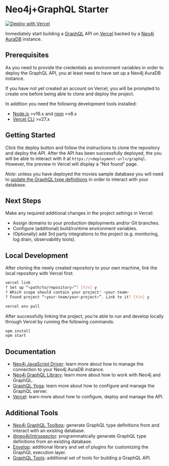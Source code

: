 # Neo4j+GraphQL Starter

[![Deploy with Vercel](https://vercel.com/button)](https://vercel.com/new/clone?repository-url=https%3A%2F%2Fgithub.com%2Ffreskdigital%2Fneo4j-graphql-starter&env=NEO4J_USER,NEO4J_PASSWORD,NEO4J_URI&envDescription=Environment%20variables%20required%20to%20connect%20to%20your%20Neo4j%20database)

Immediately start building a [GraphQL](https://graphql.org) API on [Vercel](https://vercel.com) backed by a [Neo4j AuraDB](https://neo4j.com/cloud/platform/aura-graph-database/) instance.

## Prerequisites

As you need to provide the credentials as environment variables in order to deploy the GraphQL API, you at least need to have set up a Neo4j AuraDB instance.

If you have not yet created an account on Vercel, you will be prompted to create one before being able to clone and deploy the project.

In addition you need the following development tools installed:

- [Node.js](https://nodejs.org/) >v16.x and [npm](https://github.com/npm/cli/) >v8.x
- [Vercel CLI](https://vercel.com/cli) >v27.x

## Getting Started

Click the deploy button and follow the instructions to clone the repository and deploy the API. After the API has been successfully deployed, the you will be able to interact with it at `https://<deployment-url>/graphql`. However, the preview in Vercel will display a “Not found” page.

_Note_: unless you have deployed the movies sample database you will need to [update the GraphQL type definitions](./schema/type-definitions.graphql) in order to interact with your database.

## Next Steps

Make any required additional changes in the project settings in Vercel:

- Assign domains to your production deployments and/or Git branches.
- Configure (additional) build/runtime environment variables.
- (Optionally) add 3rd party integrations to the project (e.g. monitoring, log drain, observability tools).

## Local Development

After cloning the newly created repository to your own machine, link the local repository with Vercel first:

```bash
vercel link
? Set up “<path/to/repository>”? [Y/n] y
? Which scope should contain your project? <your-team>
? Found project “<your-team/your-project>”. Link to it? [Y/n] y

vercel env pull
```

After successfully linking the project, you’re able to run and develop locally through Vercel by running the following commands:

```bash
npm install
npm start
```

## Documentation

- [Neo4j JavaScript Driver](https://neo4j.com/docs/javascript-manual/): learn more about how to manage the connection to your Neo4j AuraDB instance.
- [Neo4j GraphQL Library](https://neo4j.com/docs/graphql-manual/): learn more about how to work with Neo4j and GraphQL.
- [GraphQL Yoga](https://the-guild.dev/graphql/yoga-server/docs): learn more about how to configure and manage the GraphQL server.
- [Vercel](https://vercel.com/docs): learn more about how to configure, deploy and manage the API.

## Additional Tools

- [Neo4j GraphQL Toolbox](https://graphql-toolbox.neo4j.io/): generate GraphQL type definitions from and interact with an existing database.
- [@neo4j/introspector](https://www.npmjs.com/package/@neo4j/introspector): programmatically generate GraphQL type definitions from an existing database.
- [Envelop](https://the-guild.dev/graphql/envelop/docs): additional library and set of plugins for customizing the GraphQL execution layer.
- [GraphQL Tools](https://the-guild.dev/graphql/tools/docs/introduction): additional set of tools for building a GraphQL API.
